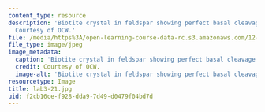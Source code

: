 ```yaml
---
content_type: resource
description: 'Biotite crystal in feldspar showing perfect basal cleavage: K(Mg,Fe)3(AlSi3O10)(OH)2.
  Courtesy of OCW.'
file: /media/https%3A/open-learning-course-data-rc.s3.amazonaws.com/12-108-structure-of-earth-materials-fall-2004/f2cb16cef928dda97d49d0479f04bd7d_lab3-21.jpg
file_type: image/jpeg
image_metadata:
  caption: 'Biotite crystal in feldspar showing perfect basal cleavage: K(Mg,Fe)3(AlSi3O10)(OH)2.'
  credit: Courtesy of OCW.
  image-alt: 'Biotite crystal in feldspar showing perfect basal cleavage. '
resourcetype: Image
title: lab3-21.jpg
uid: f2cb16ce-f928-dda9-7d49-d0479f04bd7d
---
```

